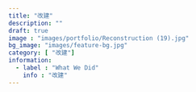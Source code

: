 ```yaml
---
title: "改建"
description: ""
draft: true
image : "images/portfolio/Reconstruction (19).jpg"
bg_image: "images/feature-bg.jpg"
category: [ "改建"]
information:
  - label : "What We Did"
    info : "改建"
---
```



